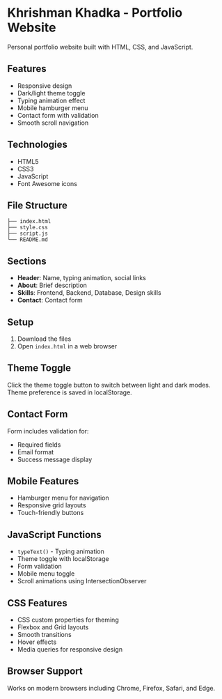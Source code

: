 # Khrishman Khadka - Portfolio Website

Personal portfolio website built with HTML, CSS, and JavaScript.

## Features

- Responsive design
- Dark/light theme toggle
- Typing animation effect
- Mobile hamburger menu
- Contact form with validation
- Smooth scroll navigation

## Technologies

- HTML5
- CSS3
- JavaScript
- Font Awesome icons

## File Structure

```
├── index.html
├── style.css
├── script.js
└── README.md
```

## Sections

- **Header**: Name, typing animation, social links
- **About**: Brief description
- **Skills**: Frontend, Backend, Database, Design skills
- **Contact**: Contact form

## Setup

1. Download the files
2. Open `index.html` in a web browser

## Theme Toggle

Click the theme toggle button to switch between light and dark modes. Theme preference is saved in localStorage.

## Contact Form

Form includes validation for:

- Required fields
- Email format
- Success message display

## Mobile Features

- Hamburger menu for navigation
- Responsive grid layouts
- Touch-friendly buttons

## JavaScript Functions

- `typeText()` - Typing animation
- Theme toggle with localStorage
- Form validation
- Mobile menu toggle
- Scroll animations using IntersectionObserver

## CSS Features

- CSS custom properties for theming
- Flexbox and Grid layouts
- Smooth transitions
- Hover effects
- Media queries for responsive design

## Browser Support

Works on modern browsers including Chrome, Firefox, Safari, and Edge.
